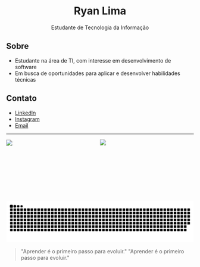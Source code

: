 <h1 align="center">Ryan Lima</h1>

<p align="center">
  Estudante de Tecnologia da Informação
</p>

## Sobre

- Estudante na área de TI, com interesse em desenvolvimento de software  
- Em busca de oportunidades para aplicar e desenvolver habilidades técnicas

## Contato

- [LinkedIn](https://www.linkedin.com/in/ryan-lima-ferreira-705149317/)
- [Instagram](https://www.instagram.com/r.liima7)
- [Email](mailto:ry90ryan@gmail.com)

---

<div style="display: flex; justify-content: space-between; width: 100%; align-items:center;">
  <img height="150em" src="https://github-readme-stats.vercel.app/api/top-langs/?username=RyanLima7&layout=compact&langs_count=10&theme=tokyonight&custom_title=Tecnologias" style="flex: 1;"/>

  <img height="152em" src="https://github-readme-stats.vercel.app/api?username=RyanLima7&show_icons=true&theme=tokyonight&include_all_commits=true&locale=pt-br&count_private=true" style="flex: 1;"/>
</div>

![Snake animation](https://raw.githubusercontent.com/RyanLima7/RyanLima7/main/dist/github-contribution-grid-snake-dark.svg)

> "Aprender é o primeiro passo para evoluir."
> "Aprender é o primeiro passo para evoluir."
